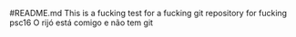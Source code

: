 #README.md
This is a fucking test for a fucking git repository for fucking psc16
O rijó está comigo e não tem git
